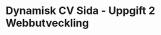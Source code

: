 # Dynamisk CV Sida - Uppgift 2 Webbutveckling

<!-- Dina utbildningar och tidigare arbetsplatser ska inte längre ligga i HTML-koden -->
<!-- Vilka utbildningar du läst och vilka tidigare arbeten du haft ska ligga i en separat fil i JSON-format -->
<!-- Denna JSON-fil ska läsas och och generera ditt CV -->
